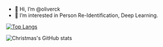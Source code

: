 - 👋 Hi, I’m @oliverck
- 👀 I’m interested in Person Re-Identification, Deep Learning.
<!-- - 🌱 I’m currently learning ... -->
<!-- - 💞️ I’m looking to collaborate on ... -->
<!-- - 📫 How to reach me ... -->


[![Top Langs](https://github-readme-stats.vercel.app/api/top-langs/?username=oliverck&layout=compact)](https://github.com/Christmas/github-readme-stats)

![Christmas's GitHub stats](https://github-readme-stats.vercel.app/api?username=oliverck&show_icons=true&theme=tokyonight)

<!---
oliverck/oliverck is a ✨ special ✨ repository because its `README.md` (this file) appears on your GitHub profile.
You can click the Preview link to take a look at your changes.
--->
